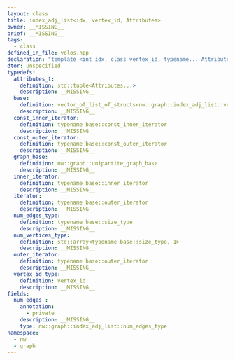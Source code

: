 ```yaml
---
layout: class
title: index_adj_list<idx, vertex_id, Attributes>
owner: __MISSING__
brief: __MISSING__
tags:
  - class
defined_in_file: volos.hpp
declaration: "template <int idx, class vertex_id, typename... Attributes>\nclass nw::graph::index_adj_list;"
dtor: unspecified
typedefs:
  attributes_t:
    definition: std::tuple<Attributes...>
    description: __MISSING__
  base:
    definition: vector_of_list_of_structs<nw::graph::index_adj_list::vertex_id_type, Attributes...>
    description: __MISSING__
  const_inner_iterator:
    definition: typename base::const_inner_iterator
    description: __MISSING__
  const_outer_iterator:
    definition: typename base::const_outer_iterator
    description: __MISSING__
  graph_base:
    definition: nw::graph::unipartite_graph_base
    description: __MISSING__
  inner_iterator:
    definition: typename base::inner_iterator
    description: __MISSING__
  iterator:
    definition: typename base::outer_iterator
    description: __MISSING__
  num_edges_type:
    definition: typename base::size_type
    description: __MISSING__
  num_vertices_type:
    definition: std::array<typename base::size_type, 1>
    description: __MISSING__
  outer_iterator:
    definition: typename base::outer_iterator
    description: __MISSING__
  vertex_id_type:
    definition: vertex_id
    description: __MISSING__
fields:
  num_edges_:
    annotation:
      - private
    description: __MISSING__
    type: nw::graph::index_adj_list::num_edges_type
namespace:
  - nw
  - graph
---
```


```{index}  index_adj_list<idx, vertex_id, Attributes>
```

